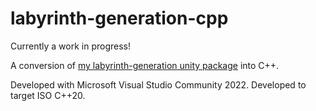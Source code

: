 # labyrinth-generation-cpp

Currently a work in progress!

A conversion of [my labyrinth-generation unity package](https://github.com/jackpritz/labyrinth-generation) into C++.

Developed with Microsoft Visual Studio Community 2022.
Developed to target ISO C++20.
